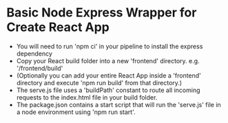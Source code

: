 # Basic Node Express Wrapper for Create React App

- You will need to run 'npm ci' in your pipeline to install the express dependency
- Copy your React build folder into a new 'frontend' directory. e.g. '/frontend/build'
- (Optionally you can add your entire React App inside a 'frontend' directory and execute 'npm run build' from that directory.)
- The serve.js file uses a 'buildPath' constant to route all incoming requests to the index.html file in your build folder.
- The package.json contains a start script that will run the 'serve.js' file in a node environment using 'npm run start'.

